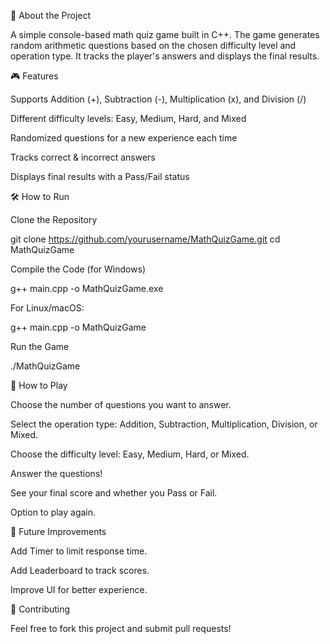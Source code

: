 📝 About the Project

A simple console-based math quiz game built in C++. The game generates random arithmetic questions based on the chosen difficulty level and operation type. It tracks the player's answers and displays the final results.

🎮 Features

Supports Addition (+), Subtraction (-), Multiplication (x), and Division (/)

Different difficulty levels: Easy, Medium, Hard, and Mixed

Randomized questions for a new experience each time

Tracks correct & incorrect answers

Displays final results with a Pass/Fail status

🛠️ How to Run

Clone the Repository

git clone https://github.com/yourusername/MathQuizGame.git
cd MathQuizGame

Compile the Code (for Windows)

g++ main.cpp -o MathQuizGame.exe

For Linux/macOS:

g++ main.cpp -o MathQuizGame

Run the Game

./MathQuizGame

📌 How to Play

Choose the number of questions you want to answer.

Select the operation type: Addition, Subtraction, Multiplication, Division, or Mixed.

Choose the difficulty level: Easy, Medium, Hard, or Mixed.

Answer the questions!

See your final score and whether you Pass or Fail.

Option to play again.

🚀 Future Improvements

Add Timer to limit response time.

Add Leaderboard to track scores.

Improve UI for better experience.

🤝 Contributing

Feel free to fork this project and submit pull requests!
